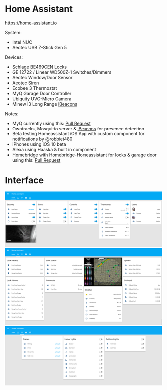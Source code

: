 # Home Assistant

https://home-assistant.io

System:<ul>
<li>Intel NUC</li>
<li>Aeotec USB Z-Stick Gen 5</li>
</ul>

Devices:
<ul>
<li>Schlage BE469CEN Locks</li>
<li>GE 12722 / Linear WD500Z-1 Switches/Dimmers</li>
<li>Aeotec Window/Door Sensor</li>
<li>Aeotec Siren</li>
<li>Ecobee 3 Thermostat</li>
<li>MyQ Garage Door Controller</li>
<li>Ubiquity UVC-Micro Camera</li>
<li>Minew i3 Long Range <a href=http://www.amazon.com/Long-Range-Bluetooth-Programmable-Management-Platform/dp/B01CERV4KG>iBeacons</a></li>
</ul>

Notes:<ul>
<li>MyQ currently using this: <a href=https://github.com/home-assistant/home-assistant/pull/1961>Pull Request</a></li>
<li>Owntracks, Mosquitto server & <a href=http://www.amazon.com/Long-Range-Bluetooth-Programmable-Management-Platform/dp/B01CERV4KG>iBeacons</a> for presence detection</li>
<li>Beta testing Homeassistant iOS App with custom component for notifications by @robbiet480</li>
<li>iPhones using iOS 10 beta</li>
<li>Alexa using Haaska & built in component</li>
<li>Homebridge with Homebridge-Homeassistant for locks & garage door using this: <a href=https://github.com/home-assistant/homebridge-homeassistant/pull/13>Pull Request</a></li>
</ul>

# Interface
![UI](images/home.png)
![UI](images/sensors.png)
![UI](images/lights.png)
